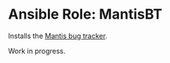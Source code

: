 # Ansible Role: MantisBT

Installs the [Mantis bug tracker](https://www.mantisbt.org/).

Work in progress.
